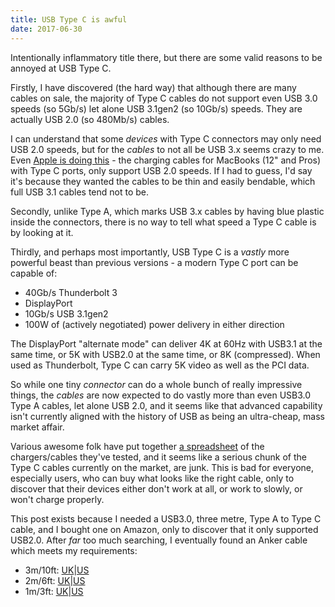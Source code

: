 ```yaml
---
title: USB Type C is awful
date: 2017-06-30
---
```


Intentionally inflammatory title there, but there are some valid reasons to be annoyed at USB Type C.

Firstly, I have discovered (the hard way) that although there are many cables on sale, the majority of Type C cables do not support even USB 3.0 speeds (so 5Gb/s) let alone USB 3.1gen2 (so 10Gb/s) speeds. They are actually USB 2.0 (so 480Mb/s) cables.

I can understand that some *devices* with Type C connectors may only need USB 2.0 speeds, but for the *cables* to not all be USB 3.x seems crazy to me. Even [Apple is doing this](https://www.apple.com/shop/product/MLL82AM/A/usb-c-charge-cable-2-m) - the charging cables for MacBooks (12" and Pros) with Type C ports, only support USB 2.0 speeds. If I had to guess, I'd say it's because they wanted the cables to be thin and easily bendable, which full USB 3.1 cables tend not to be.

Secondly, unlike Type A, which marks USB 3.x cables by having blue plastic inside the connectors, there is no way to tell what speed a Type C cable is by looking at it.

Thirdly, and perhaps most importantly, USB Type C is a *vastly* more powerful beast than previous versions - a modern Type C port can be capable of:

 * 40Gb/s Thunderbolt 3
 * DisplayPort
 * 10Gb/s USB 3.1gen2
 * 100W of (actively negotiated) power delivery in either direction

The DisplayPort "alternate mode" can deliver 4K at 60Hz with USB3.1 at the same time, or 5K with USB2.0 at the same time, or 8K (compressed). When used as Thunderbolt, Type C can carry 5K video as well as the PCI data.

So while one tiny *connector* can do a whole bunch of really impressive things, the *cables* are now expected to do vastly more than even USB3.0 Type A cables, let alone USB 2.0, and it seems like that advanced capability isn't currently aligned with the history of USB as being an ultra-cheap, mass market affair.

Various awesome folk have put together [a spreadsheet](https://docs.google.com/spreadsheets/u/1/d/1vnpEXfo2HCGADdd9G2x9dMDWqENiY2kgBJUu29f_TX8/pubhtml#) of the chargers/cables they've tested, and it seems like a serious chunk of the Type C cables currently on the market, are junk. This is bad for everyone, especially users, who can buy what looks like the right cable, only to discover that their devices either don't work at all, or work to slowly, or won't charge properly.

This post exists because I needed a USB3.0, three metre, Type A to Type C cable, and I bought one on Amazon, only to discover that it only supported USB2.0. After *far* too much searching, I eventually found an Anker cable which meets my requirements:

 * 3m/10ft: [UK](http://amzn.to/2t7scp2)|[US](http://amzn.to/2trgUyd)
 * 2m/6ft: [UK](http://amzn.to/2t82PU0)|[US](http://amzn.to/2s8DRm8)
 * 1m/3ft: [UK](http://amzn.to/2stsrbV)|[US](http://amzn.to/2snLzwR)


